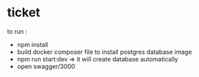# ticket
 to run :
 - npm install 
 - build docker composer file to install postgres database image
 - npm run start:dev => it will create database automatically 
 - open swagger/3000
